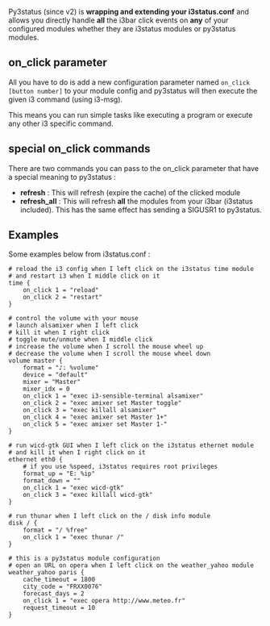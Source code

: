 Py3status (since v2) is **wrapping and extending your i3status.conf** and allows you directly handle **all** the i3bar click events on **any** of your configured modules whether they are i3status modules or py3status modules.

## on_click parameter
All you have to do is add a new configuration parameter named `on_click [button number]` to your module config and py3status will then execute the given i3 command (using i3-msg).

This means you can run simple tasks like executing a program or execute any other i3 specific command.

## special on_click commands
There are two commands you can pass to the on_click parameter that have a special meaning to py3status :

- **refresh** : This will refresh (expire the cache) of the clicked module
- **refresh_all** : This will refresh **all** the modules from your i3bar (i3status included). This has the same effect has sending a SIGUSR1 to py3status.

## Examples
Some examples below from i3status.conf :

    # reload the i3 config when I left click on the i3status time module
    # and restart i3 when I middle click on it
    time {
        on_click 1 = "reload"
        on_click 2 = "restart"
    }

    # control the volume with your mouse
    # launch alsamixer when I left click
    # kill it when I right click
    # toggle mute/unmute when I middle click
    # increase the volume when I scroll the mouse wheel up
    # decrease the volume when I scroll the mouse wheel down
    volume master {
        format = "♪: %volume"
        device = "default"
        mixer = "Master"
        mixer_idx = 0
        on_click 1 = "exec i3-sensible-terminal alsamixer"
        on_click 2 = "exec amixer set Master toggle"
        on_click 3 = "exec killall alsamixer"
        on_click 4 = "exec amixer set Master 1+"
        on_click 5 = "exec amixer set Master 1-"
    }

    # run wicd-gtk GUI when I left click on the i3status ethernet module
    # and kill it when I right click on it
    ethernet eth0 {
        # if you use %speed, i3status requires root privileges
        format_up = "E: %ip"
        format_down = ""
        on_click 1 = "exec wicd-gtk"
        on_click 3 = "exec killall wicd-gtk"
    }

    # run thunar when I left click on the / disk info module
    disk / {
        format = "/ %free"
        on_click 1 = "exec thunar /"
    }

    # this is a py3status module configuration
    # open an URL on opera when I left click on the weather_yahoo module
    weather_yahoo paris {
        cache_timeout = 1800
        city_code = "FRXX0076"
        forecast_days = 2
        on_click 1 = "exec opera http://www.meteo.fr"
        request_timeout = 10
    }